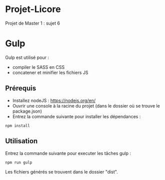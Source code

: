 # Projet-Licore
Projet de Master 1  : sujet 6

# Gulp
Gulp est utilisé pour :
* compiler le SASS en CSS
* concatener et minifier les fichiers JS

## Prérequis
* Installez nodeJS : https://nodejs.org/en/
* Ouvrir une console à la racine du projet (dans le dossier où se trouve le package.json)
* Entrez la commande suivante pour installer les dépendances :
```
npm install
```
## Utilisation
Entrez la commande suivante pour executer les tâches gulp :
```
npm run gulp
```
Les fichiers générés se trouvent dans le dossier "dist".
